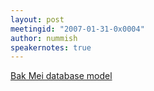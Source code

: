 ```yaml
---
layout: post
meetingid: "2007-01-31-0x0004"
author: nummish
speakernotes: true
---
```


[Bak Mei database model](http://aha.wikidot.com/bak-mei-database-model)

